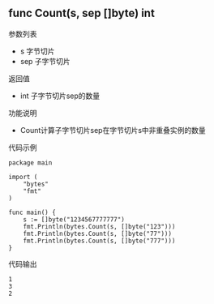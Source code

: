 ## func Count(s, sep []byte) int

参数列表

- s 字节切片
- sep 子字节切片

返回值

- int 子字节切片sep的数量

功能说明

- Count计算子字节切片sep在字节切片s中非重叠实例的数量

代码示例

	package main

	import (
		"bytes"
		"fmt"
	)

	func main() {
		s := []byte("1234567777777")
		fmt.Println(bytes.Count(s, []byte("123")))
		fmt.Println(bytes.Count(s, []byte("77")))
		fmt.Println(bytes.Count(s, []byte("777")))
	}

	
代码输出

	1
	3
	2
